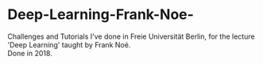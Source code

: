 # Deep-Learning-Frank-Noe-

Challenges and Tutorials I've done in Freie Universität Berlin, for the lecture 'Deep Learning' taught by Frank Noé.<br />
Done in 2018.<br />
